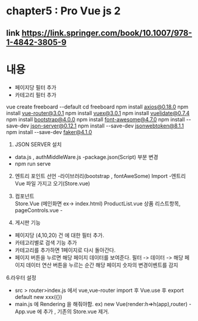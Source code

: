 # chapter5 : Pro Vue js 2 
## link https://link.springer.com/book/10.1007/978-1-4842-3805-9

# 내용
- 페이지당 필터 추가
- 카테고리 필터 추가

vue create freeboard  --default
cd freeboard
npm install axios@0.18.0
npm install vue-router@3.0.1
npm install vuex@3.0.1
npm install vuelidate@0.7.4
npm install bootstrap@4.0.0
npm install font-awesome@4.7.0
npm install --save-dev json-server@0.12.1
npm install --save-dev jsonwebtoken@8.1.1
npm install --save-dev faker@4.1.0

1. JSON SERVER 설치 
- data.js , authMiddleWare.js
-package.json(Script) 부분 변경
- npm run serve

2. 엔트리 포인트 선언
-라이브러리(bootstrap , fontAweSome) Import
-엔트리 Vue 파일 가지고 오기(Store.vue)

3. 컴포넌트  
Store.Vue (메인화면 ex-> index.html)
ProductList.vue 상품 리스트항목,
pageControls.vue -



4. 게시판 기능
- 페이지당 (4,10,20) 건 에 대한 필터 추가.
- 카테고리별로 검색 기능 추가 
- 카테고리를 추가하면 1페이지로 다시 돌아간다.
- 페이지 버튼을 누르면 해당 페이지 데이터를 보여준다.
필터 -> 데이터 -> 해당 페이지 데이터 연산 
버튼을 누르는 순간 해당 페이지 숫자의 변경이벤트를 감지


6.라우터 설정
- src > router>index.js 에서 vue,vue-router import 후 Vue.use 후 export default new xxx({})
- main.js 에 Rendering 을 해줘야함. ex) new Vue(render:h=>h(app),router)
-App.vue 에 <router-view> 추가 , 기존의 Store.vue 제거.





